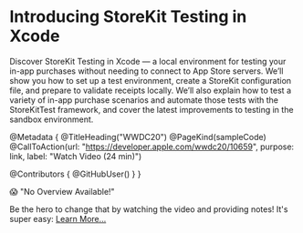 # Introducing StoreKit Testing in Xcode

Discover StoreKit Testing in Xcode — a local environment for testing your in-app purchases without needing to connect to App Store servers. We’ll show you how to set up a test environment, create a StoreKit configuration file, and prepare to validate receipts locally. We’ll also explain how to test a variety of in-app purchase scenarios and automate those tests with the StoreKitTest framework, and cover the latest improvements to testing in the sandbox environment.

@Metadata {
   @TitleHeading("WWDC20")
   @PageKind(sampleCode)
   @CallToAction(url: "https://developer.apple.com/wwdc20/10659", purpose: link, label: "Watch Video (24 min)")

   @Contributors {
      @GitHubUser(<replace this with your GitHub handle>)
   }
}

😱 "No Overview Available!"

Be the hero to change that by watching the video and providing notes! It's super easy:
 [Learn More…](https://wwdcnotes.com/documentation/wwdcnotes/contributing)
